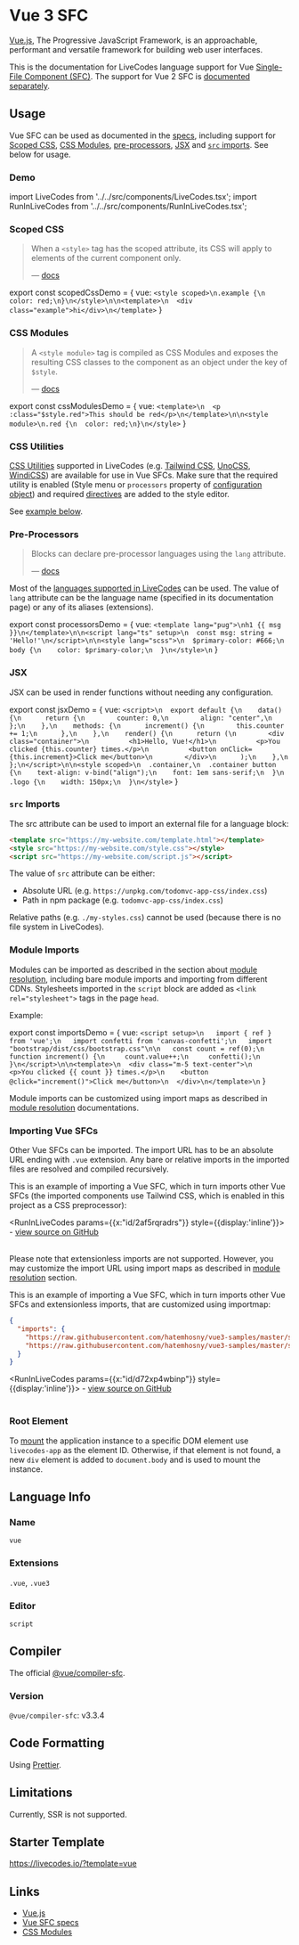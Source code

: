 # Vue 3 SFC

[Vue.js](https://vuejs.org/), The Progressive JavaScript Framework, is an approachable, performant and versatile framework for building web user interfaces.

This is the documentation for LiveCodes language support for Vue [Single-File Component (SFC)](https://vuejs.org/api/sfc-spec.html). The support for Vue 2 SFC is [documented separately](./vue2.md).

## Usage

Vue SFC can be used as documented in the [specs](https://vuejs.org/api/sfc-spec.html), including support for [Scoped CSS](https://vuejs.org/api/sfc-css-features.html#scoped-css), [CSS Modules](https://vuejs.org/api/sfc-css-features.html#css-modules), [pre-processors](https://vuejs.org/api/sfc-spec.html#pre-processors), [JSX](https://vuejs.org/guide/extras/render-function.html#jsx-tsx) and [`src` imports](https://vuejs.org/api/sfc-spec.html#src-imports). See below for usage.

### Demo

import LiveCodes from '../../src/components/LiveCodes.tsx';
import RunInLiveCodes from '../../src/components/RunInLiveCodes.tsx';

<LiveCodes template="vue" height="400"></LiveCodes>

### Scoped CSS

> When a `<style>` tag has the scoped attribute, its CSS will apply to elements of the current component only.
>
> — [docs](https://vuejs.org/api/sfc-css-features.html#scoped-css)

export const scopedCssDemo = { vue: `<style scoped>\n.example {\n  color: red;\n}\n</style>\n\n<template>\n  <div class="example">hi</div>\n</template>` }

<RunInLiveCodes params={scopedCssDemo} code={scopedCssDemo.vue} language="html" formatCode={false}></RunInLiveCodes>

### CSS Modules

> A `<style module>` tag is compiled as CSS Modules and exposes the resulting CSS classes to the component as an object under the key of `$style`.
>
> — [docs](https://vuejs.org/api/sfc-css-features.html#css-modules)

export const cssModulesDemo = { vue: `<template>\n  <p :class="$style.red">This should be red</p>\n</template>\n\n<style module>\n.red {\n  color: red;\n}\n</style>` }

<RunInLiveCodes params={cssModulesDemo} code={cssModulesDemo.vue} language="html" formatCode={false}></RunInLiveCodes>

### CSS Utilities

[CSS Utilities](../features/css.md#css-processors) supported in LiveCodes (e.g. [Tailwind CSS](./tailwindcss.md), [UnoCSS](./unocss.md), [WindiCSS](./windicss.md)) are available for use in Vue SFCs. Make sure that the required utility is enabled (Style menu or `processors` property of [configuration object](../configuration/configuration-object.md#processors)) and required [directives](https://tailwindcss.com/docs/functions-and-directives#tailwind) are added to the style editor.

See [example below](#importing-vue-sfcs).

### Pre-Processors

> Blocks can declare pre-processor languages using the `lang` attribute.
>
> — [docs](https://vuejs.org/api/sfc-spec.html#pre-processors)

Most of the [languages supported in LiveCodes](./index.md) can be used. The value of `lang` attribute can be the language name (specified in its documentation page) or any of its aliases (extensions).

export const processorsDemo = { vue: `<template lang="pug">\nh1 {{ msg }}\n</template>\n\n<script lang="ts" setup>\n  const msg: string = 'Hello!'\n</script>\n\n<style lang="scss">\n  $primary-color: #666;\n  body {\n    color: $primary-color;\n  }\n</style>\n` }

<RunInLiveCodes params={processorsDemo} code={processorsDemo.vue} language="html" formatCode={false}></RunInLiveCodes>

### JSX

JSX can be used in render functions without needing any configuration.

export const jsxDemo = { vue: `<script>\n  export default {\n    data() {\n      return {\n        counter: 0,\n        align: "center",\n      };\n    },\n    methods: {\n      increment() {\n        this.counter += 1;\n      },\n    },\n    render() {\n      return (\n        <div class="container">\n          <h1>Hello, Vue!</h1>\n          <p>You clicked {this.counter} times.</p>\n          <button onClick={this.increment}>Click me</button>\n        </div>\n      );\n    },\n  };\n</script>\n\n<style scoped>\n  .container,\n  .container button {\n    text-align: v-bind("align");\n    font: 1em sans-serif;\n  }\n  .logo {\n    width: 150px;\n  }\n</style>` }

<RunInLiveCodes params={jsxDemo} code={jsxDemo.vue} language="html" formatCode={false}></RunInLiveCodes>

### `src` Imports

The src attribute can be used to import an external file for a language block:

```html
<template src="https://my-website.com/template.html"></template>
<style src="https://my-website.com/style.css"></style>
<script src="https://my-website.com/script.js"></script>
```

The value of `src` attribute can be either:

- Absolute URL (e.g. `https://unpkg.com/todomvc-app-css/index.css`)
- Path in npm package (e.g. `todomvc-app-css/index.css`)

Relative paths (e.g. `./my-styles.css`) cannot be used (because there is no file system in LiveCodes).

### Module Imports

Modules can be imported as described in the section about [module resolution](../features/module-resolution.md), including bare module imports and importing from different CDNs. Stylesheets imported in the `script` block are added as `<link rel="stylesheet">` tags in the page `head`.

Example:

export const importsDemo = { vue: `<script setup>\n   import { ref } from 'vue';\n   import confetti from 'canvas-confetti';\n   import "bootstrap/dist/css/bootstrap.css"\n\n   const count = ref(0);\n   function increment() {\n     count.value++;\n     confetti();\n   }\n</script>\n\n<template>\n  <div class="m-5 text-center">\n    <p>You clicked {{ count }} times.</p>\n    <button @click="increment()">Click me</button>\n  </div>\n</template>\n` }

<RunInLiveCodes params={importsDemo} code={importsDemo.vue} language="html" formatCode={false}></RunInLiveCodes>

Module imports can be customized using import maps as described in [module resolution](../features/module-resolution.md#custom-module-resolution) documentations.

### Importing Vue SFCs

Other Vue SFCs can be imported. The import URL has to be an absolute URL ending with `.vue` extension. Any bare or relative imports in the imported files are resolved and compiled recursively.

This is an example of importing a Vue SFC, which in turn imports other Vue SFCs (the imported components use Tailwind CSS, which is enabled in this project as a CSS preprocessor):

<RunInLiveCodes params={{x:"id/2af5rqradrs"}} style={{display:'inline'}}></RunInLiveCodes> - <a href="https://github.com/hatemhosny/simple-vue-counter" target="_blank" rel="noopener noreferrer">view source on GitHub</a><br /><br />

<LiveCodes import="id/2af5rqradrs"></LiveCodes>

Please note that extensionless imports are not supported. However, you may customize the import URL using import maps as described in [module resolution](../features/module-resolution.md#custom-module-resolution) section.

This is an example of importing a Vue SFC, which in turn imports other Vue SFCs and extensionless imports, that are customized using importmap:

```json title="Custom Settings"
{
  "imports": {
    "https://raw.githubusercontent.com/hatemhosny/vue3-samples/master/src/composable/useTodoList": "https://raw.githubusercontent.com/hatemhosny/vue3-samples/master/src/composable/useTodoList.js",
    "https://raw.githubusercontent.com/hatemhosny/vue3-samples/master/src/composable/useMousePosition": "https://raw.githubusercontent.com/hatemhosny/vue3-samples/master/src/composable/useMousePosition.js"
  }
}
```

<RunInLiveCodes params={{x:"id/d72xp4wbinp"}} style={{display:'inline'}}></RunInLiveCodes> - <a href="https://github.com/hatemhosny/vue3-samples" target="_blank" rel="noopener noreferrer">view source on GitHub</a><br /><br />

<LiveCodes import="id/d72xp4wbinp"></LiveCodes>

### Root Element

To [mount](https://vuejs.org/api/application.html#app-mount) the application instance to a specific DOM element use `livecodes-app` as the element ID. Otherwise, if that element is not found, a new `div` element is added to `document.body` and is used to mount the instance.

## Language Info

### Name

`vue`

### Extensions

`.vue`, `.vue3`

### Editor

`script`

## Compiler

The official [@vue/compiler-sfc](https://github.com/vuejs/core/tree/main/packages/compiler-sfc).

### Version

`@vue/compiler-sfc`: v3.3.4

## Code Formatting

Using [Prettier](https://prettier.io/).

## Limitations

Currently, SSR is not supported.

## Starter Template

https://livecodes.io/?template=vue

## Links

- [Vue.js](https://vuejs.org/)
- [Vue SFC specs](https://vuejs.org/api/sfc-spec.html)
- [CSS Modules](https://github.com/css-modules/css-modules)
